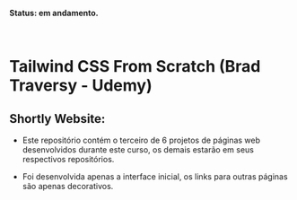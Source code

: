 **Status: em andamento.**

<br>

# Tailwind CSS From Scratch (Brad Traversy - Udemy)

## Shortly Website:

- Este repositório contém o terceiro de 6 projetos de páginas web desenvolvidos durante este curso, os demais estarão em seus respectivos repositórios.

- Foi desenvolvida apenas a interface inicial, os links para outras páginas são apenas decorativos.

<br>

<!-- Clique neste link para visualizar o projeto concluído:
https://clayton-klein.github.io/tailwind-p3-shortly/ -->
